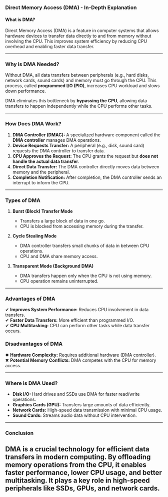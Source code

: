 ### **Direct Memory Access (DMA) - In-Depth Explanation**

#### **What is DMA?**
Direct Memory Access (DMA) is a feature in computer systems that allows hardware devices to transfer data directly to and from memory without involving the CPU. This improves system efficiency by reducing CPU overhead and enabling faster data transfer.

---

### **Why is DMA Needed?**
Without DMA, all data transfers between peripherals (e.g., hard disks, network cards, sound cards) and memory must go through the CPU. This process, called **programmed I/O (PIO)**, increases CPU workload and slows down performance.

DMA eliminates this bottleneck by **bypassing the CPU**, allowing data transfers to happen independently while the CPU performs other tasks.

---

### **How Does DMA Work?**
1. **DMA Controller (DMAC):** A specialized hardware component called the **DMA controller** manages DMA operations.
2. **Device Requests Transfer:** A peripheral (e.g., disk, sound card) requests the DMA controller to transfer data.
3. **CPU Approves the Request:** The CPU grants the request but **does not handle the actual data transfer**.
4. **Direct Data Transfer:** The DMA controller directly moves data between memory and the peripheral.
5. **Completion Notification:** After completion, the DMA controller sends an interrupt to inform the CPU.

---

### **Types of DMA**
1. **Burst (Block) Transfer Mode**  
   - Transfers a large block of data in one go.  
   - CPU is blocked from accessing memory during the transfer.

2. **Cycle Stealing Mode**  
   - DMA controller transfers small chunks of data in between CPU operations.  
   - CPU and DMA share memory access.

3. **Transparent Mode (Background DMA)**  
   - DMA transfers happen only when the CPU is not using memory.  
   - CPU operation remains uninterrupted.

---

### **Advantages of DMA**
✔ **Improves System Performance:** Reduces CPU involvement in data transfers.  
✔ **Faster Data Transfers:** More efficient than programmed I/O.  
✔ **CPU Multitasking:** CPU can perform other tasks while data transfer occurs.  

### **Disadvantages of DMA**
✖ **Hardware Complexity:** Requires additional hardware (DMA controller).  
✖ **Potential Memory Conflicts:** DMA competes with the CPU for memory access.  

---

### **Where is DMA Used?**
- **Disk I/O:** Hard drives and SSDs use DMA for faster read/write operations.  
- **Graphics Cards (GPU):** Transfers large amounts of data efficiently.  
- **Network Cards:** High-speed data transmission with minimal CPU usage.  
- **Sound Cards:** Streams audio data without CPU intervention.  

---

### **Conclusion**
DMA is a crucial technology for efficient data transfers in modern computing. By offloading memory operations from the CPU, it enables **faster performance, lower CPU usage, and better multitasking**. It plays a key role in high-speed peripherals like SSDs, GPUs, and network cards.
---